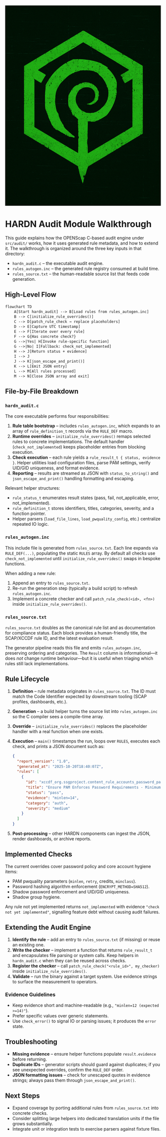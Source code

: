 ![HARDN Logo](assets/IMG_1233.jpeg)
# HARDN Audit Module Walkthrough

This guide explains how the OPENScap C-based audit engine under `src/audit/` works, how it uses generated rule metadata, and how to extend it. The walkthrough is organized around the three key inputs in that directory:

- `hardn_audit.c` – the executable audit engine.
- `rules_autogen.inc` – the generated rule registry consumed at build time.
- `rules_source.txt` – the human-readable source list that feeds code generation.

## High-Level Flow

```mermaid
flowchart TD
    A[Start hardn_audit] --> B[Load rules from rules_autogen.inc]
    B --> C[initialize_rule_overrides()]
    C --> D[patch_rule_check → replace placeholders]
    D --> E[Capture UTC timestamp]
    E --> F[Iterate over every rule]
    F --> G{Has concrete check?}
    G -->|Yes| H[Invoke rule-specific function]
    G -->|No| I[Fallback: check_not_implemented]
    H --> J[Return status + evidence]
    I --> J
    J --> K[json_escape_and_print()]
    K --> L[Emit JSON entry]
    L --> M[All rules processed]
    M --> N[Close JSON array and exit]
```

## File-by-File Breakdown

### `hardn_audit.c`

The core executable performs four responsibilities:

1. **Rule table bootstrap** – includes `rules_autogen.inc`, which expands to an array of `rule_definition_t` records via the `RULE_DEF` macro.
2. **Runtime overrides** – `initialize_rule_overrides()` remaps selected rules to concrete implementations. The default handler (`check_not_implemented`) keeps placeholder entries from blocking execution.
3. **Check execution** – each rule yields a `rule_result_t { status, evidence }`. Helper utilities load configuration files, parse PAM settings, verify UID/GID uniqueness, and format evidence.
4. **Reporting** – results are streamed as JSON with `status_to_string()` and `json_escape_and_print()` handling formatting and escaping.

Relevant helper structures:

- `rule_status_t` enumerates result states (pass, fail, not_applicable, error, not_implemented).
- `rule_definition_t` stores identifiers, titles, categories, severity, and a function pointer.
- Helper parsers (`load_file_lines`, `load_pwquality_config`, etc.) centralize repeated IO logic.

### `rules_autogen.inc`

This include file is generated from `rules_source.txt`. Each line expands via `RULE_DEF(...)`, populating the static `RULES` array. By default all checks use `check_not_implemented` until `initialize_rule_overrides()` swaps in bespoke functions.

When adding a new rule:

1. Append an entry to `rules_source.txt`.
2. Re-run the generation step (typically a build script) to refresh `rules_autogen.inc`.
3. Implement a concrete checker and call `patch_rule_check(<id>, <fn>)` inside `initialize_rule_overrides()`.

### `rules_source.txt`

`rules_source.txt` doubles as the canonical rule list and as documentation for compliance status. Each block provides a human-friendly title, the SCAP/XCCDF rule ID, and the latest evaluation result.

The generator pipeline reads this file and emits `rules_autogen.inc`, preserving ordering and categories. The `Result` column is informational—it does *not* change runtime behaviour—but it is useful when triaging which rules still lack implementations.

## Rule Lifecycle

1. **Definition** – rule metadata originates in `rules_source.txt`. The ID must match the Code Identifier expected by downstream tooling (SCAP profiles, dashboards, etc.).
2. **Generation** – a build helper turns the source list into `rules_autogen.inc` so the C compiler sees a compile-time array.
3. **Override** – `initialize_rule_overrides()` replaces the placeholder handler with a real function when one exists.
4. **Execution** – `main()` timestamps the run, loops over `RULES`, executes each check, and prints a JSON document such as:

   ```json
   {
     "report_version": "1.0",
     "generated_at": "2025-10-20T18:40:07Z",
     "rules": [
       {
         "id": "xccdf_org.ssgproject.content_rule_accounts_password_pam_minlen",
         "title": "Ensure PAM Enforces Password Requirements - Minimum Length",
         "status": "pass",
         "evidence": "minlen=14",
         "category": "auth",
         "severity": "medium"
       }
     ]
   }
   ```

5. **Post-processing** – other HARDN components can ingest the JSON, render dashboards, or archive reports.

## Implemented Checks

The current overrides cover password policy and core account hygiene items:

- PAM pwquality parameters (`minlen`, `retry`, credits, `minclass`).
- Password hashing algorithm enforcement (`ENCRYPT_METHOD=SHA512`).
- Shadow password enforcement and UID/GID uniqueness.
- Shadow group hygiene.

Any rule not yet implemented returns `not_implemented` with evidence `"check not yet implemented"`, signalling feature debt without causing audit failures.

## Extending the Audit Engine

1. **Identify the rule** – add an entry to `rules_source.txt` (if missing) or reuse an existing one.
2. **Write the checker** – implement a function that returns `rule_result_t` and encapsulates file parsing or system calls. Keep helpers in `hardn_audit.c` when they can be reused across checks.
3. **Register the checker** – call `patch_rule_check("<rule_id>", my_checker)` inside `initialize_rule_overrides()`.
4. **Validate** – run the binary against a target system. Use evidence strings to surface the measurement to operators.

### Evidence Guidelines

- Keep evidence short and machine-readable (e.g., `"minlen=12 (expected >=14)"`).
- Prefer specific values over generic statements.
- Use `check_error()` to signal IO or parsing issues; it produces the `error` state.

## Troubleshooting

- **Missing evidence** – ensure helper functions populate `result.evidence` before returning.
- **Duplicate IDs** – generator scripts should guard against duplicates; if you see unexpected overrides, confirm the `RULE_DEF` order.
- **JSON formatting issues** – check for unescaped quotes in evidence strings; always pass them through `json_escape_and_print()`.

## Next Steps

- Expand coverage by porting additional rules from `rules_source.txt` into concrete checks.
- Consider splitting large helpers into dedicated translation units if the file grows substantially.
- Integrate unit or integration tests to exercise parsers against fixture files.

